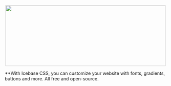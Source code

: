 <html>
<body>
  <div>
<center>
<img 
 width="500"
height="190"
src="https://firebasestorage.googleapis.com/v0/b/icebasecdn.appspot.com/o/20220910_145352_0000%20(1).png?alt=media&token=226de300-6cb6-4e19-a49a-14bea3e44770"
</center>
  </div>
 </p>

**With Icebase CSS, you can customize your website with fonts, gradients, buttons and more. All free and open-source.
